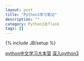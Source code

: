```yaml
---
layout: post
title: "Python3学习笔记"
description: ""
category: Python3及flask 
tags: []
---
```

{% include JB/setup %}

[python中文学习大本营](http://www.pythondoc.com/)
[深入python3](http://sebug.net/paper/books/dive-into-python3/)
